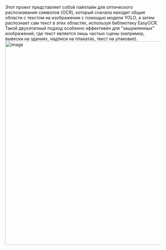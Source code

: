 Этот проект представляет собой пайплайн для оптического распознавания символов (OCR), который сначала находит общие области с текстом на изображении с помощью модели YOLO, а затем распознает сам текст в этих областях, используя библиотеку EasyOCR.
Такой двухэтапный подход особенно эффективен для "зашумленных" изображений, где текст является лишь частью сцены (например, вывески на зданиях, надписи на плакатах, текст на упаковке).
<img width="944" height="658" alt="image" src="https://github.com/user-attachments/assets/6d89d76c-28bf-410d-b3a3-8208991e3539" />
